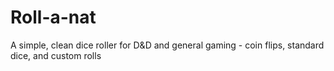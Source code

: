 # Roll-a-nat
A simple, clean dice roller for D&amp;D and general gaming - coin flips, standard dice, and custom rolls
